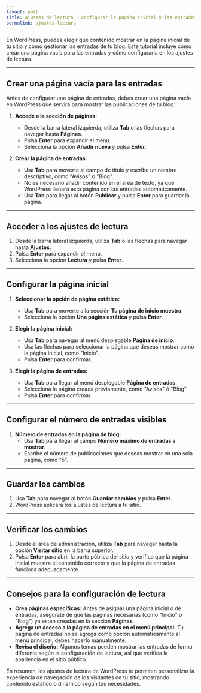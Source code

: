 ```yaml
---
layout: post
title: Ajustes de lectura - configurar la página inicial y las entradas
permalink: ajustes-lectura
---
```


En WordPress, puedes elegir qué contenido mostrar en la página inicial de tu sitio y cómo gestionar las entradas de tu blog. Este tutorial incluye cómo crear una página vacía para las entradas y cómo configurarla en los ajustes de lectura.

---

## Crear una página vacía para las entradas

Antes de configurar una página de entradas, debes crear una página vacía en WordPress que servirá para mostrar las publicaciones de tu blog:

1. **Accede a la sección de páginas:**  
   - Desde la barra lateral izquierda, utiliza **Tab** o las flechas para navegar hasta **Páginas**.  
   - Pulsa **Enter** para expandir el menú.  
   - Selecciona la opción **Añadir nueva** y pulsa **Enter**.

2. **Crear la página de entradas:**  
   - Usa **Tab** para moverte al campo de título y escribe un nombre descriptivo, como "Avisos" o "Blog".  
   - No es necesario añadir contenido en el área de texto, ya que WordPress llenará esta página con las entradas automáticamente.  
   - Usa **Tab** para llegar al botón **Publicar** y pulsa **Enter** para guardar la página.

---

## Acceder a los ajustes de lectura

1. Desde la barra lateral izquierda, utiliza **Tab** o las flechas para navegar hasta **Ajustes**.  
2. Pulsa **Enter** para expandir el menú.  
3. Selecciona la opción **Lectura** y pulsa **Enter**.

---

## Configurar la página inicial

1. **Seleccionar la opción de página estática:**  
   - Usa **Tab** para moverte a la sección **Tu página de inicio muestra**.  
   - Selecciona la opción **Una página estática** y pulsa **Enter**.

2. **Elegir la página inicial:**  
   - Usa **Tab** para navegar al menú desplegable **Página de inicio**.  
   - Usa las flechas para seleccionar la página que deseas mostrar como la página inicial, como "Inicio".  
   - Pulsa **Enter** para confirmar.

3. **Elegir la página de entradas:**  
   - Usa **Tab** para llegar al menú desplegable **Página de entradas**.  
   - Selecciona la página creada previamente, como "Avisos" ó "Blog".  
   - Pulsa **Enter** para confirmar.

---

## Configurar el número de entradas visibles

1. **Número de entradas en la página de blog:**  
   - Usa **Tab** para llegar al campo **Número máximo de entradas a mostrar**.  
   - Escribe el número de publicaciones que deseas mostrar en una sola página, como "5".

---

## Guardar los cambios

1. Usa **Tab** para navegar al botón **Guardar cambios** y pulsa **Enter**.  
2. WordPress aplicará los ajustes de lectura a tu sitio.

---

## Verificar los cambios

1. Desde el área de administración, utiliza **Tab** para navegar hasta la opción **Visitar sitio** en la barra superior.  
2. Pulsa **Enter** para abrir la parte pública del sitio y verifica que la página inicial muestra el contenido correcto y que la página de entradas funciona adecuadamente.

---

## Consejos para la configuración de lectura

- **Crea páginas específicas:** Antes de asignar una página inicial o de entradas, asegúrate de que las páginas necesarias (como "Inicio" o "Blog") ya estén creadas en la sección **Páginas**.
- **Agrega un acceso a la página de entradas en el menú principal:** Tu página de entradas no se agrega como opción automáticamente al menú principal, debes hacerlo manualmente.
- **Revisa el diseño:** Algunos temas pueden mostrar las entradas de forma diferente según la configuración de lectura, así que verifica la apariencia en el sitio público.

En resumen, los ajustes de lectura de WordPress te permiten personalizar la experiencia de navegación de los visitantes de tu sitio, mostrando contenido estático o dinámico según tus necesidades.
